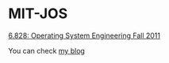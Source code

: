 # MIT-JOS
[6.828: Operating System Engineering Fall 2011](https://pdos.csail.mit.edu/6.828/2011/schedule.html)

You can check [my blog](http://jameeeees.github.io/)
